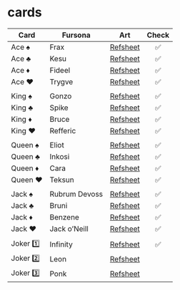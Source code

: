 # cards

| Card        | Fursona           | Art  | Check  |
| ------------- | ------------- | ----- | :-----: |
| Ace ♠️ | Frax | [Refsheet](../main/refsheets/frax.png) | ✅ |
| Ace ♣️ | Kesu | [Refsheet](../main/refsheets/kesu.png) | ✅ |
| Ace ♦️ | Fideel | [Refsheet](../main/refsheets/fideel.png) | ✅ |
| Ace ♥️ | Trygve | [Refsheet](../main/refsheets/trygve.png) | ✅ |
|  |  |  |  |
| King ♠️ | Gonzo | [Refsheet](../main/refsheets/gonzo.png) | ✅ |
| King ♣️ | Spike | [Refsheet](../main/refsheets/spike.png) | ✅ |
| King ♦️ | Bruce | [Refsheet](../main/refsheets/bruce.png) | ✅ |
| King ♥️ | Refferic | [Refsheet](../main/refsheets/refferic.png) | ✅ |
|  |  |  |  |
| Queen ♠️ | Eliot | [Refsheet](../main/refsheets/eliot.png) | ✅ |
| Queen ♣️ | Inkosi | [Refsheet](../main/refsheets/inkosi.png) | ✅ |
| Queen ♦️ | Cara | [Refsheet](../main/refsheets/cara.png) | ✅ |
| Queen ♥️ | Teksun | [Refsheet](../main/refsheets/teksun.png) | ✅ |
|  |  |  |  |
| Jack ♠️ | Rubrum Devoss | [Refsheet](../main/refsheets/rubrum.png) | ✅ |
| Jack ♣️ | Bruni | [Refsheet](../main/refsheets/bruni.png) | ✅ |
| Jack ♦️ | Benzene | [Refsheet](../main/refsheets/benzene.png) | ✅ |
| Jack ♥️ | Jack o’Neill | [Refsheet](../main/refsheets/jack.png) | ✅ |
|  |  |  |  |
| Joker 1️⃣ | Infinity | [Refsheet](../main/refsheets/infinity.png) | ✅ |
| Joker 2️⃣ | Leon | [Refsheet](../main/refsheets/leon.png) | |
| Joker 3️⃣ | Ponk | [Refsheet](../main/refsheets/ponk.png) | |
